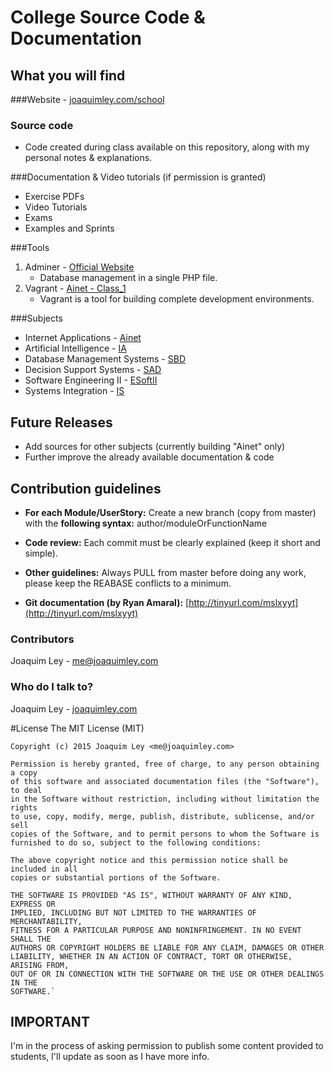 # College Source Code & Documentation

## What you will find
###Website - [joaquimley.com/school](http://www.joaquimley.com/school)

### Source code
* Code created during class available on this repository, along with my personal notes & explanations.

###Documentation & Video tutorials (if permission is granted)
* Exercise PDFs
* Video Tutorials
* Exams
* Examples and Sprints

###Tools
1. Adminer - [Official Website](http://http://www.adminer.org)
    * Database management in a single PHP file.
2. Vagrant - [Ainet - Class_1](http://joaquimley.com/school/ainet.html#one)
    * Vagrant is a tool for building complete development environments.


###Subjects
* Internet Applications - [Ainet](joaquimley.com/school/ainet.html)
* Artificial Intelligence - [IA](joaquimley.com/school/ia.html)
* Database Management Systems - [SBD](joaquimley.com/school/sbd.html)
* Decision Support Systems - [SAD](joaquimley.com/school/sad.html)
* Software Engineering II - [ESoftII](joaquimley.com/school/esoft2.html)
* Systems Integration - [IS](joaquimley.com/school/is.html)

Future Releases
-----------------------

 * Add sources for other subjects (currently building "Ainet" only)
 * Further improve the already available documentation & code

Contribution guidelines
-----------------------

* **For each Module/UserStory:**
  Create a new branch (copy from master) with the **following syntax:** author/moduleOrFunctionName

* **Code review:**
  Each commit must be clearly explained (keep it short and simple).

* **Other guidelines:**
  Always PULL from master before doing any work, please keep the REABASE conflicts to a minimum.
* **Git documentation (by Ryan Amaral):** [http://tinyurl.com/mslxyyt](http://tinyurl.com/mslxyyt)


### Contributors ###

Joaquim Ley - <me@joaquimley.com>

### Who do I talk to? ###

Joaquim Ley - [joaquimley.com](http://www.joaquimley.com)

#License
    The MIT License (MIT)

    Copyright (c) 2015 Joaquim Ley <me@joaquimley.com>

    Permission is hereby granted, free of charge, to any person obtaining a copy
    of this software and associated documentation files (the "Software"), to deal
    in the Software without restriction, including without limitation the rights
    to use, copy, modify, merge, publish, distribute, sublicense, and/or sell
    copies of the Software, and to permit persons to whom the Software is
    furnished to do so, subject to the following conditions:

    The above copyright notice and this permission notice shall be included in all
    copies or substantial portions of the Software.

    THE SOFTWARE IS PROVIDED "AS IS", WITHOUT WARRANTY OF ANY KIND, EXPRESS OR
    IMPLIED, INCLUDING BUT NOT LIMITED TO THE WARRANTIES OF MERCHANTABILITY,
    FITNESS FOR A PARTICULAR PURPOSE AND NONINFRINGEMENT. IN NO EVENT SHALL THE
    AUTHORS OR COPYRIGHT HOLDERS BE LIABLE FOR ANY CLAIM, DAMAGES OR OTHER
    LIABILITY, WHETHER IN AN ACTION OF CONTRACT, TORT OR OTHERWISE, ARISING FROM,
    OUT OF OR IN CONNECTION WITH THE SOFTWARE OR THE USE OR OTHER DEALINGS IN THE
    SOFTWARE.`

## IMPORTANT
I'm in the process of asking permission to publish some content provided to students, I'll update as soon as I have more info.
